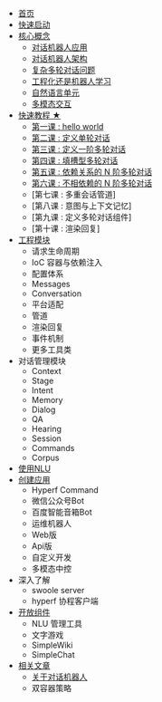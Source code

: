 
* [首页](/)
* [快速启动](/docs/setup.md)
* [核心概念](/docs/core-concepts/index.md)
    *   [对话机器人应用](/docs/core-concepts/chatbot-app.md)
    *   [对话机器人架构](/docs/core-concepts/structure.md)
    *   [复杂多轮对话问题](/docs/core-concepts/complex-conversation.md)
    *   [工程化还是机器人学习](/docs/core-concepts/engeering-or-machine-learning.md)
    *   [自然语言单元](/docs/core-concepts/nlu.md)
    *   [多模态交互]()
* [快速教程 ★](/docs/lesions/index.md)
    * [第一课 : hello world](/docs/lesions/helloworld.md)
    * [第二课 : 定义单轮对话](/docs/lesions/single-turn-convo.md)
    * [第三课 : 定义一阶多轮对话](/docs/lesions/first-order-convo.md)
    * [第四课 : 填槽型多轮对话](/docs/lesions/slot-filling.md)
    * [第五课 : 依赖关系的 N 阶多轮对话](/docs/lesions/n-order-convo.md)
    * [第六课 : 不相依赖的 N 阶多轮对话](/docs/lesions/n-thread-convo.md)
    * [第七课 : 多重会话管道]
    * [第八课 : 意图与上下文记忆]
    * [第九课 : 定义多轮对话组件]
    * [第十课 : 渲染回复]
* [工程模块]()
    *   请求生命周期
    *   IoC 容器与依赖注入
    *   配置体系
    *   Messages
    *   Conversation
    *   平台适配
    *   管道
    *   渲染回复
    *   事件机制
    *   更多工具类
* 对话管理模块
    *   Context
    *   Stage
    *   Intent
    *   Memory
    *   Dialog
    *   QA
    *   Hearing
    *   Session
    *   Commands
    *   Corpus
* [使用NLU]()
* [创建应用]()
    *   Hyperf Command
    *   微信公众号Bot
    *   百度智能音箱Bot
    *   运维机器人
    *   Web版
    *   Api版
    *   自定义开发
    *   多模态中控
* 深入了解
    *   swoole server
    *   hyperf 协程客户端
* [开放组件]()
    *   NLU 管理工具
    *   文字游戏
    *   SimpleWiki
    *   SimpleChat
* [相关文章]()
  * [关于对话机器人]()
  * 双容器策略

